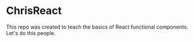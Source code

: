 # ChrisReact

This repo was created to teach the basics of React functional components.
Let's do this people.
